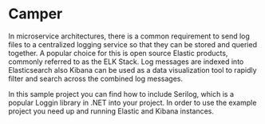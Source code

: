 # Camper

 In microservice architectures, there is a common requirement to send log files to a centralized logging service so that they can be stored and queried together. 
A popular choice for this is open source Elastic products, commonly referred to as the ELK Stack. 
Log messages are indexed into Elasticsearch also Kibana can be used as a data visualization tool to rapidly filter and search across the combined log messages.

 In this sample project you can find how to include Serilog, which is a popular Loggin library in .NET into your project. 
In order to use the example project you need up and running Elastic and Kibana instances.
